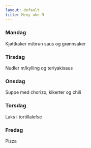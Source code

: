 ```yaml
---
layout: default
title: Meny uke 9
---
```


### Mandag

Kjøttkaker m/brun saus og grønnsaker

### Tirsdag

Nudler m/kylling og teriyakisaus

### Onsdag

Suppe med chorizo, kikerter og chili

### Torsdag

Laks i tortillalefse

### Fredag

Pizza

